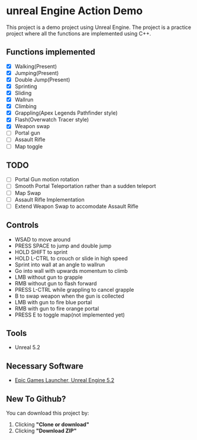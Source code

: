 # unreal Engine Action Demo

This project is a demo project using Unreal Engine. The project is a practice project where all the functions are implemented using C++.

## Functions implemented
- [x] Walking(Present)
- [x] Jumping(Present)
- [x] Double Jump(Present)
- [x] Sprinting
- [x] Sliding
- [x] Wallrun
- [x] Climbing
- [x] Grappling(Apex Legends Pathfinder style)
- [x] Flash(Overwatch Tracer style)
- [x] Weapon swap
- [ ] Portal gun
- [ ] Assault Rifle
- [ ] Map toggle

## TODO
- [ ] Portal Gun motion rotation
- [ ] Smooth Portal Teleportation rather than a sudden teleport
- [ ] Map Swap
- [ ] Assault Rifle Implementation
- [ ] Extend Weapon Swap to accomodate Assault Rifle

## Controls
- WSAD to move around
- PRESS SPACE to jump and double jump
- HOLD SHIFT to sprint
- HOLD L-CTRL to crouch or slide in high speed
- Sprint into wall at an angle to wallrun
- Go into wall with upwards momentum to climb
- LMB without gun to grapple
- RMB without gun to flash forward
- PRESS L-CTRL while grappling to cancel grapple
- B to swap weapon when the gun is collected
- LMB with gun to fire blue portal
- RMB with gun to fire orange portal
- PRESS E to toggle map(not implemented yet)

## Tools
- Unreal 5.2

## Necessary Software
- [Epic Games Launcher, Unreal Engine 5.2](https://www.unrealengine.com/en-US/blog)

## New To Github?

You can download this project by:
1. Clicking **"Clone or download"**
2. Clicking **"Download ZIP"**
